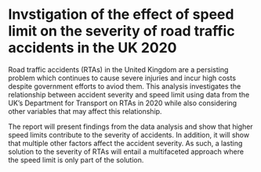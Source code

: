 # Invstigation of the effect of speed limit on the severity of road traffic accidents in the UK 2020

Road traffic accidents (RTAs) in the United Kingdom are a persisting problem which continues to cause severe injuries and incur high costs despite government efforts to aviod them. This analysis investigates the relationship between accident severity and speed limit using data from the UK’s Department for Transport on RTAs in 2020 while also considering other variables that may affect this relationship.

The report will present findings from the data analysis and show that higher speed limits contribute to the severity of accidents. In addition, it will show that multiple other factors affect the accident severity. As such, a lasting solution to the severity of RTAs will entail a multifaceted approach where the speed limit is only part of the solution.

